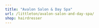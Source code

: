 ```yaml
---
title: "Avalon Salon & Day Spa"
url: /littleton/avalon-salon-and-day-spa/
shop: hairdresser
---
```

